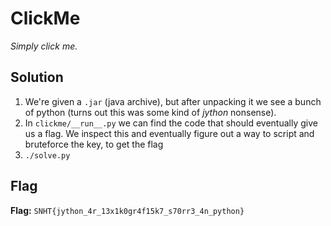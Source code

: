 # ClickMe
*Simply click me.*

## Solution
1. We're given a `.jar` (java archive), but after unpacking it we see a bunch of python (turns out this was some kind of *jython* nonsense).
2. In `clickme/__run__.py` we can find the code that should eventually give us a flag. We inspect this and eventually figure out a way to script and bruteforce the key, to get the flag
3. `./solve.py`


## Flag
**Flag:** `SNHT{jython_4r_13x1k0gr4f15k7_s70rr3_4n_python}`
